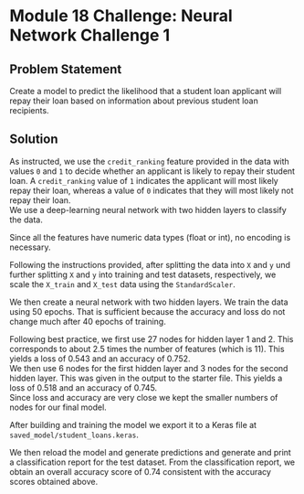 # Module 18 Challenge: Neural Network Challenge 1

## Problem Statement
Create a model to predict the likelihood that a student loan applicant will repay their loan based on information about previous student loan recipients.

## Solution
As instructed, we use the `credit_ranking` feature provided in the data with values `0` and `1` to decide whether an applicant is likely to repay their student loan. A `credit_ranking` value of `1` indicates the applicant will most likely repay their loan, whereas a value of `0` indicates that they will most likely not repay their loan.  
We use a deep-learning neural network with two hidden layers to classify the data.

Since all the features have numeric data types (float or int), no encoding is necessary.

Following the instructions provided, after splitting the data into `X` and `y` und further splitting `X` and `y` into training and test datasets, respectively, we scale the `X_train` and `X_test` data using the `StandardScaler`.

We then create a neural network with two hidden layers. We train the data using 50 epochs. That is sufficient because the accuracy and loss do not change much after 40 epochs of training.

Following best practice, we first use 27 nodes for hidden layer 1 and 2. This corresponds to about 2.5 times the number of features (which is 11). This yields a loss of 0.543 and an accuracy of 0.752.  
We then use 6 nodes for the first hidden layer and 3 nodes for the second hidden layer. This was given in the output to the starter file. This yields a loss of 0.518 and an accuracy of 0.745.  
Since loss and accuracy are very close we kept the smaller numbers of nodes for our final model.

After building and training the model we export it to a Keras file at `saved_model/student_loans.keras`.

We then reload the model and generate predictions and generate and print a classification report for the test dataset. From the classification report, we obtain an overall accuracy score of 0.74 consistent with the accuracy scores obtained above.